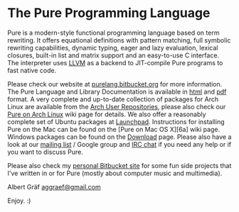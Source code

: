 
# The Pure Programming Language

Pure is a modern-style functional programming language based on term
rewriting. It offers equational definitions with pattern matching, full
symbolic rewriting capabilities, dynamic typing, eager and lazy evaluation,
lexical closures, built-in list and matrix support and an easy-to-use C
interface. The interpreter uses [LLVM][0] as a backend to JIT-compile Pure
programs to fast native code.

Please check our website at [purelang.bitbucket.org][1] for more information.
The Pure Language and Library Documentation is available in [html][3] and
[pdf][4] format. A very complete and up-to-date collection of packages for
Arch Linux are available from the [Arch User Repositories][5], please also
check our [Pure on Arch Linux][6] wiki page for details. We also offer a
reasonably complete set of Ubuntu packages at [Launchpad][7]. Instructions for
installing Pure on the Mac can be found on the [Pure on Mac OS X][6a] wiki
page. Windows packages can be found on the [Download][2] page. Please also
have a look at our [mailing list][8] / Google group and [IRC chat][9] if you
need any help or if you want to discuss Pure.

Please also check my [personal Bitbucket site][10] for some fun side projects
that I've written in or for Pure (mostly about computer music and multimedia).

Albert Gräf <aggraef@gmail.com>

Enjoy. :)

[0]: http://llvm.org/
[1]: http://purelang.bitbucket.org/
[2]: https://bitbucket.org/purelang/pure-lang/downloads
[3]: http://puredocs.bitbucket.org/
[4]: http://puredocs.bitbucket.org/puredoc.pdf
[5]: https://aur.archlinux.org/packages/?SeB=m&K=pure-aur&PP=100
[6]: https://bitbucket.org/purelang/pure-lang/wiki/ArchPackaging
[6b]: https://bitbucket.org/purelang/pure-lang/wiki/PureOnMacOSX
[7]: https://launchpad.net/~dr-graef
[8]: http://groups.google.com/group/pure-lang
[9]: irc://irc.freenode.net/pure-lang
[10]: https://bitbucket.org/agraef/agraef.bitbucket.org
